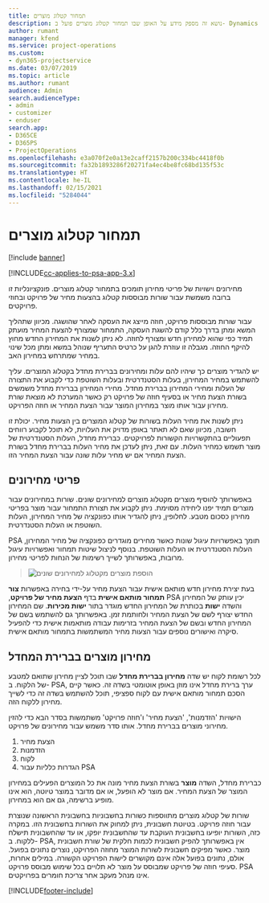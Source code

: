 ```yaml
---
title: תמחור קטלוג מוצרים
description: נושא זה מספק מידע על האופן שבו תמחור קטלוג מוצרים פועל ב- Dynamics 365 Project Service Automation ‏(PSA).
author: rumant
manager: kfend
ms.service: project-operations
ms.custom:
- dyn365-projectservice
ms.date: 03/07/2019
ms.topic: article
ms.author: rumant
audience: Admin
search.audienceType:
- admin
- customizer
- enduser
search.app:
- D365CE
- D365PS
- ProjectOperations
ms.openlocfilehash: e3a070f2e0a13e2caff2157b200c334bc4418f0b
ms.sourcegitcommit: fa32b1893286f20271fa4ec4be8fc68bd135f53c
ms.translationtype: HT
ms.contentlocale: he-IL
ms.lasthandoff: 02/15/2021
ms.locfileid: "5284044"
---
```

# <a name="product-catalog-pricing"></a>תמחור קטלוג מוצרים 

[!include [banner](../includes/psa-now-project-operations.md)]

[!INCLUDE[cc-applies-to-psa-app-3.x](../includes/cc-applies-to-psa-app-3x.md)]


מחירונים וישויות של פריטי מחירון תומכים בתמחור קטלוג מוצרים. פונקציונליות זו ברובה משמשת עבור שורות מבוססות קטלוג בהצעות מחיר של פרויקט ובחוזי פרויקטים.

עבור שורות מבוססות פרויקט, חוזה מייצג את העסקה לאחר שהושגה. מכיוון שתהליך המשא ומתן בדרך כלל קודם להשגת העסקה, התמחור שמצורף להצעת המחיר מועתק תמיד כפי שהוא למחירון חדש ומצורף לחוזה. לא ניתן לשנות את המחירון החדש מחוץ להיקף החוזה. מגבלה זו עוזרת להגן על כרטיס התעריף שנוהל במשא ומתן מכל שינוי במחיר שמתרחש במחירון האב.

יש להגדיר מוצרים כך שיהיו להם עלות ומחירונים בברירת מחדל בקטלוג המוצרים. עליך להשתמש במחיר המחירון, בעלות הסטנדרטית ובעלות השוטפת כדי לקבוע את התצורה של העלות ומחירי המחירון בברירת מחדל. מחירי המחירון בברירת מחדל משמשים בשורת הצעת מחיר או בסעיף חוזה של פרויקט רק כאשר המערכת לא מוצאת שורת מחירון עבור אותו מוצר במחירון המוצר עבור הצעת המחיר או חוזה הפרויקט.

ניתן לשנות את מחיר העלות בשורות של קטלוג המוצרים בין הצעות מחיר. יכולת זו חשובה, מכיוון שאם לא תאתר באופן מדויק את העלויות, לא תוכל לקבוע רווחים תפעוליים בהתקשרויות הקשורות לפרויקטים. כברירת מחדל, העלות הסטנדרטית של מוצר תשמש כמחיר העלות. עם זאת, ניתן לעדכן את מחיר העלות בברירת מחדל בשורת הצעת המחיר אם יש מחיר עלות שונה עבור הצעת המחיר הזו.

## <a name="price-list-items"></a>פריטי מחירונים

באפשרותך להוסיף מוצרים מקטלוג מוצרים למחירונים שונים. שורות במחירונים עבור מוצרים תמיד יפנו ליחידה מסוימת. ניתן לקבוע את תצורת התמחור עבור מוצר בפריטי מחירון כסכום מטבע. לחלופין, ניתן להגדיר אותו כפונקציה של מחיר המחירון, העלות השוטפת או העלות הסטנדרטית.

PSA תומך באפשרויות עיגול שונות כאשר מחירים מוגדרים כפונקציה של מחיר המחירון, העלות הסטנדרטית או העלות השוטפת. בנוסף לניצול שיטות תמחור ואפשרויות עיגול מרובות, באפשרותך לשייך רשימות של הנחות לפריטי מחירון. 

> ![הוספת מוצרים מקטלוג למחירונים שונים](media/basic-guide-16.png)

בעת יצירת מחירון חדש מותאם אישית עבור הצעת מחיר על-ידי בחירה באפשרות **צור תמחור מותאם אישית** בדף **הצעת מחיר של פרויקט‬**,‏ PSA יכין עותק של המחירון והשדה **ישות** בכותרת של המחירון החדש מוגדר בתור **ישות מכירות**. שם המחירון החדש יצורף לשם של הצעת המחיר ולחותמת זמן. באפשרותך גם להשתמש בשם של המחירון החדש ובשם של הצעת המחיר בזרימות עבודה מותאמות אישית כדי להפעיל סיקרה ואישורים נוספים עבור הצעות מחיר המשתמשות בתמחור מותאם אישית.

 
## <a name="default-product-price-list"></a>מחירון מוצרים בברירת המחדל
לכל רשומת לקוח יש שדה **מחירון בברירת מחדל** שבו תוכל לציין מחירון שתואם למטבע של הלקוח. ב- PSA, ערך ברירת מחדל אינו מוזן באופן אוטומטי בשדה זה. כאשר קיים הסכם תמחור מותאם אישית עם לקוח ספציפי, תוכל להשתמש בשדה זה כדי לשייך מחירון ללקוח הזה.

הישויות 'הזדמנות', 'הצעת מחיר' ו'חוזה פרויקט' משתמשות בסדר הבא כדי להזין מחירוני מוצרים בברירת מחדל. אותו סדר משמש עבור מחירונים של פרויקט.

1.  הצעת מחיר
2.  הזדמנות
3.  לקוח
4.  הגדרות כלליות עבור PSA

כברירת מחדל, השדה **מוצר** בשורת הצעת מחיר מונה את כל המוצרים הפעילים במחירון המוצר של הצעת המחיר. אם מוצר לא הופעל, או אם מדובר במוצר טיוטה, הוא אינו מופיע ברשימה, גם אם הוא במחירון. 

שורות של קטלוג מוצרים מתווספות כשורות בחשבוניות בחשבונית הראשונה שנוצרת עבור חוזה פרויקט. בטיוטת חשבונית, ניתן למחוק את השורות בחשבונית הזו. במקרה כזה, השורות יופיעו בחשבונית העוקבת עד שהחשבונית יופקו, או עד שהחשבונית תישלח ללקוח. ב- PSA, אין באפשרותך להפיק חשבונית לכמות חלקית של שורת חשבונית מוצר. כאשר מפיקים חשבונית לשורות המוצר מחוזה הפרויקט, נוצרים נתונים בפועל. אולם, נתונים בפועל אלה אינם מקושרים לישות הפרויקט הקשורה. במילים אחרות, סעיפי חוזה של פרויקט שמבוסס על מוצר לא תלויים בכל שימוש מבוסס פרויקט. PSA אינו מנהל מעקב אחר צריכת חומרים בפרויקטים.


[!INCLUDE[footer-include](../includes/footer-banner.md)]